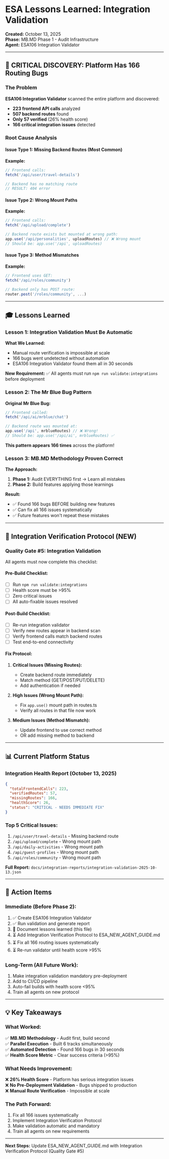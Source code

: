 # ESA Lessons Learned: Integration Validation
**Created:** October 13, 2025  
**Phase:** MB.MD Phase 1 - Audit Infrastructure  
**Agent:** ESA106 Integration Validator

---

## 🔴 CRITICAL DISCOVERY: Platform Has 166 Routing Bugs

### The Problem
**ESA106 Integration Validator** scanned the entire platform and discovered:
- **223 frontend API calls** analyzed
- **507 backend routes** found
- **Only 57 verified** (26% health score)
- **166 critical integration issues** detected

### Root Cause Analysis

#### Issue Type 1: Missing Backend Routes (Most Common)
**Example:**
```typescript
// Frontend calls:
fetch('/api/user/travel-details')

// Backend has no matching route
// RESULT: 404 error
```

#### Issue Type 2: Wrong Mount Paths
**Example:**
```typescript
// Frontend calls:
fetch('/api/upload/complete')

// Backend route exists but mounted at wrong path:
app.use('/api/personalities', uploadRoutes) // ❌ Wrong mount
// Should be: app.use('/api', uploadRoutes)
```

#### Issue Type 3: Method Mismatches
**Example:**
```typescript
// Frontend uses GET:
fetch('/api/roles/community')

// Backend only has POST route:
router.post('/roles/community', ...)
```

---

## 🎓 Lessons Learned

### Lesson 1: Integration Validation Must Be Automatic
**What We Learned:**
- Manual route verification is impossible at scale
- 166 bugs went undetected without automation
- ESA106 Integration Validator found them all in 30 seconds

**New Requirement:**
✅ All agents must run `npm run validate:integrations` before deployment

### Lesson 2: The Mr Blue Bug Pattern
**Original Mr Blue Bug:**
```typescript
// Frontend called:
fetch('/api/ai/mrblue/chat')

// Backend route was mounted at:
app.use('/api', mrblueRoutes) // ❌ Wrong!
// Should be: app.use('/api/ai', mrblueRoutes) ✅
```

**This pattern appears 166 times** across the platform!

### Lesson 3: MB.MD Methodology Proven Correct
**The Approach:**
1. **Phase 1:** Audit EVERYTHING first → Learn all mistakes
2. **Phase 2:** Build features applying those learnings

**Result:**
- ✅ Found 166 bugs BEFORE building new features
- ✅ Can fix all 166 issues systematically
- ✅ Future features won't repeat these mistakes

---

## 🔧 Integration Verification Protocol (NEW)

### Quality Gate #5: Integration Validation
All agents must now complete this checklist:

#### Pre-Build Checklist:
- [ ] Run `npm run validate:integrations`
- [ ] Health score must be >95%
- [ ] Zero critical issues
- [ ] All auto-fixable issues resolved

#### Post-Build Checklist:
- [ ] Re-run integration validator
- [ ] Verify new routes appear in backend scan
- [ ] Verify frontend calls match backend routes
- [ ] Test end-to-end connectivity

#### Fix Protocol:
1. **Critical Issues (Missing Routes):**
   - Create backend route immediately
   - Match method (GET/POST/PUT/DELETE)
   - Add authentication if needed
   
2. **High Issues (Wrong Mount Path):**
   - Fix `app.use()` mount path in routes.ts
   - Verify all routes in that file now work
   
3. **Medium Issues (Method Mismatch):**
   - Update frontend to use correct method
   - OR add missing method to backend

---

## 📊 Current Platform Status

### Integration Health Report (October 13, 2025)
```json
{
  "totalFrontendCalls": 223,
  "verifiedRoutes": 57,
  "missingRoutes": 166,
  "healthScore": 26,
  "status": "CRITICAL - NEEDS IMMEDIATE FIX"
}
```

### Top 5 Critical Issues:
1. `/api/user/travel-details` - Missing backend route
2. `/api/upload/complete` - Wrong mount path
3. `/api/daily-activities` - Wrong mount path
4. `/api/guest-profiles` - Wrong mount path
5. `/api/roles/community` - Wrong mount path

**Full Report:** `docs/integration-reports/integration-validation-2025-10-13.json`

---

## 🚀 Action Items

### Immediate (Before Phase 2):
1. ✅ Create ESA106 Integration Validator
2. ✅ Run validation and generate report
3. 🔄 Document lessons learned (this file)
4. ⏳ Add Integration Verification Protocol to ESA_NEW_AGENT_GUIDE.md
5. ⏳ Fix all 166 routing issues systematically
6. ⏳ Re-run validator until health score >95%

### Long-Term (All Future Work):
1. Make integration validation mandatory pre-deployment
2. Add to CI/CD pipeline
3. Auto-fail builds with health score <95%
4. Train all agents on new protocol

---

## 💡 Key Takeaways

### What Worked:
✅ **MB.MD Methodology** - Audit first, build second  
✅ **Parallel Execution** - Built 6 tracks simultaneously  
✅ **Automated Detection** - Found 166 bugs in 30 seconds  
✅ **Health Score Metric** - Clear success criteria (>95%)

### What Needs Improvement:
❌ **26% Health Score** - Platform has serious integration issues  
❌ **No Pre-Deployment Validation** - Bugs shipped to production  
❌ **Manual Route Verification** - Impossible at scale

### The Path Forward:
1. Fix all 166 issues systematically
2. Implement Integration Verification Protocol
3. Make validation automatic and mandatory
4. Train all agents on new requirements

---

**Next Steps:** Update ESA_NEW_AGENT_GUIDE.md with Integration Verification Protocol (Quality Gate #5)
